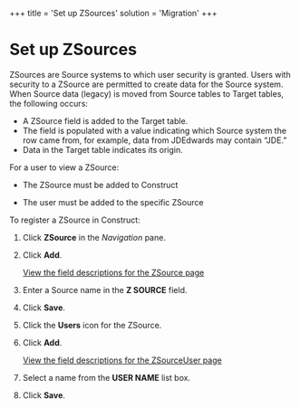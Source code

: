 +++
title = 'Set up ZSources'
solution = 'Migration'
+++

# Set up ZSources

ZSources are Source systems to which user security is granted. Users
with security to a ZSource are permitted to create data for the Source
system. When Source data (legacy) is moved from Source tables to Target
tables, the following occurs:

  - A ZSource field is added to the Target table.
  - The field is populated with a value indicating which Source system
    the row came from, for example, data from JDEdwards may contain
    “JDE.”
  - Data in the Target table indicates its origin.

For a user to view a ZSource:

  - The ZSource must be added to Construct

  - The user must be added to the specific ZSource

To register a ZSource in Construct:

1.  Click **ZSource** in the *Navigation* pane.

2.  Click **Add**.
    
    [View the field descriptions for the ZSource
    page](../Page_Desc/Z_Source.htm)

3.  Enter a Source name in the **Z SOURCE** field.

4.  Click **Save**.

5.  Click the **Users** icon for the ZSource.

6.  Click **Add**.
    
    [View the field descriptions for the ZSourceUser
    page](../Page_Desc/ZSourceUser.htm)

7.  Select a name from the **USER NAME** list box.

8.  Click **Save**.
